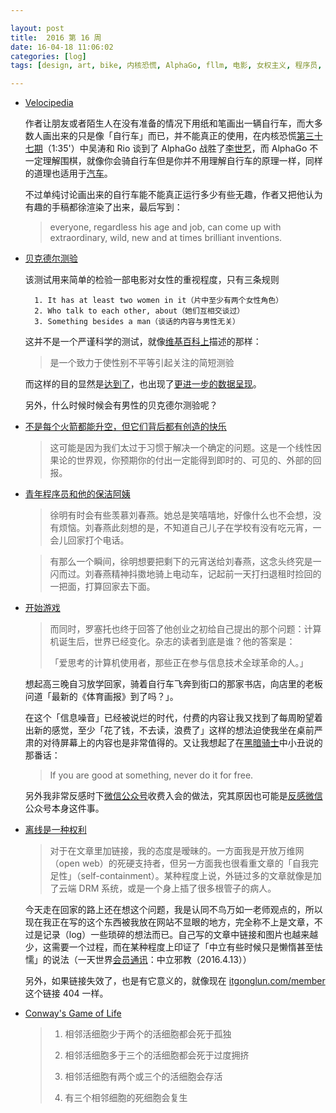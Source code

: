 ```yaml
---

layout: post
title:  2016 第 16 周
date: 16-04-18 11:06:02
categories: [log]
tags: [design, art, bike, 内核恐慌, AlphaGo, fllm, 电影, 女权主义, 程序员, O2O, 互联网]

---
```


- [Velocipedia](http://www.gianlucagimini.it/prototypes/velocipedia.html)

	作者让朋友或者陌生人在没有准备的情况下用纸和笔画出一辆自行车，而大多数人画出来的只是像「自行车」而已，并不能真正的使用，在内核恐慌[第三十七期](https://ipn.li/kernelpanic/37/)（1:35'）中吴涛和 Rio 谈到了 AlphaGo 战胜了[李世乭](https://zh.wikipedia.org/wiki/%E6%9D%8E%E4%B8%96%E4%B9%AD)，而 AlphaGo 不一定理解围棋，就像你会骑自行车但是你并不用理解自行车的原理一样，同样的道理也适用于[汽车](http://animagraffs.com/how-a-car-engine-works)。

	不过单纯讨论画出来的自行车能不能真正运行多少有些无趣，作者又把他认为有趣的手稿都徐渲染了出来，最后写到：

	> everyone, regardless his age and job, can come up with extraordinary, wild, new and at times brilliant inventions.

- [贝克德尔测验](http://bechdeltest.com/)

	该测试用来简单的检验一部电影对女性的重视程度，只有三条规则

		1. It has at least two women in it（片中至少有两个女性角色）
		2. Who talk to each other, about（她们互相交谈过）
		3. Something besides a man（谈话的内容与男性无关）

	这并不是一个严谨科学的测试，就像[维基百科上](https://zh.wikipedia.org/wiki/%E8%B4%9D%E5%85%8B%E5%BE%B7%E5%B0%94%E6%B5%8B%E9%AA%8C)描述的那样：

	> 是一个致力于使性别不平等引起关注的简短测验

	而这样的目的显然是[达到了](http://bechdeltest.com/statistics/)，也出现了[更进一步的数据呈现](http://poly-graph.co/bechdel/)。

	另外，什么时候时候会有男性的贝克德尔测验呢？

- [不是每个火箭都能升空，但它们背后都有创造的快乐](http://blog.wangjunyu.net/1218)

	> 这可能是因为我们太过于习惯于解决一个确定的问题。这是一个线性因果论的世界观，你预期你的付出一定能得到即时的、可见的、外部的回报。

- [青年程序员和他的保洁阿姨](http://mp.weixin.qq.com/s?__biz=MzAxNzEyODA2NQ%3D%3D&idx=1&mid=402255868&scene=4&sn=063d19d78ca3f8ec1635a4d62c23fef6)

	> 徐明有时会有些羡慕刘春燕。她总是笑嘻嘻地，好像什么也不会想，没有烦恼。刘春燕此刻想的是，不知道自己儿子在学校有没有吃元宵，一会儿回家打个电话。

	<!-- more -->

	> 有那么一个瞬间，徐明想要把剩下的元宵送给刘春燕，这念头终究是一闪而过。刘春燕精神抖擞地骑上电动车，记起前一天打扫退租时捡回的一把面，打算回家去下面。


- [开始游戏](https://www.amazon.cn/dp/B00N72I7CG)

	> 而同时，罗塞托也终于回答了他创业之初给自己提出的那个问题：计算机诞生后，世界已经变化。杂志的读者到底是谁？他的答案是：
	>
	>「爱思考的计算机使用者，那些正在参与信息技术全球革命的人。」

	想起高三晚自习放学回家，骑着自行车飞奔到街口的那家书店，向店里的老板问道「最新的《体育画报》到了吗？」。

	在这个「信息噪音」已经被说烂的时代，付费的内容让我又找到了每周盼望着出新的感觉，至少「花了钱，不去读，浪费了」这样的想法迫使我坐在桌前严肃的对待屏幕上的内容也是非常值得的。又让我想起了在[黑暗骑士](https://zh.wikipedia.org/wiki/黑暗騎士)中小丑说的那番话：

	> If you are good at something, never do it for free.

	另外我非常反感时下[微信公众号](https://blog.yitianshijie.net/2016/04/13/wechat-against-world-wide-web/)收费入会的做法，究其原因也可能是[反感微信](https://blog.yitianshijie.net/2015/11/16/wechat-de-facto-lan/)公众号本身这件事。

- [离线是一种权利](https://blog.yitianshijie.net/2016/04/15/offline-as-right/)

	> 对于在文章里加链接，我的态度是暧昧的。一方面我是开放万维网（open web）的死硬支持者，但另一方面我也很看重文章的「自我完足性」（self-containment）。某种程度上说，外链过多的文章就像是加了云端 DRM 系统，或是一个身上插了很多根管子的病人。

	今天走在回家的路上还在想这个问题，我是认同不鸟万如一老师观点的，所以现在我正在写的这个东西被我放在网站不显眼的地方，完全称不上是文章，不过是记录（log）一些琐碎的想法而已。自己写的文章中链接和图片也越来越少，这需要一个过程，而在某种程度上印证了「中立有些时候只是懒惰甚至怯懦」的说法（一天世界[会员通讯](https://blog.yitianshijie.net/membership/)：中立邪教（2016.4.13））

	另外，如果链接失效了，也是有它意义的，就像现在 [itgonglun.com/member](https://itgonglun.com/member) 这个链接 404 一样。

- [Conway's Game of Life](https://en.wikipedia.org/wiki/Conway's_Game_of_Life)

	> 1. 相邻活细胞少于两个的活细胞都会死于孤独
	>
	> 2. 相邻活细胞多于三个的活细胞都会死于过度拥挤
	>
	> 3. 相邻活细胞有两个或三个的活细胞会存活
	>
	> 4. 有三个相邻细胞的死细胞会复生